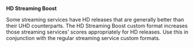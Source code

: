 <!-- markdownlint-disable MD041-->
**HD Streaming Boost**<br>

Some streaming services have HD releases that are generally better than their UHD counterparts. The HD Streaming Boost custom format increases those streaming services' scores appropriately for HD releases. Use this in conjunction with the regular streaming service custom formats.
<!-- markdownlint-enable MD041-->

